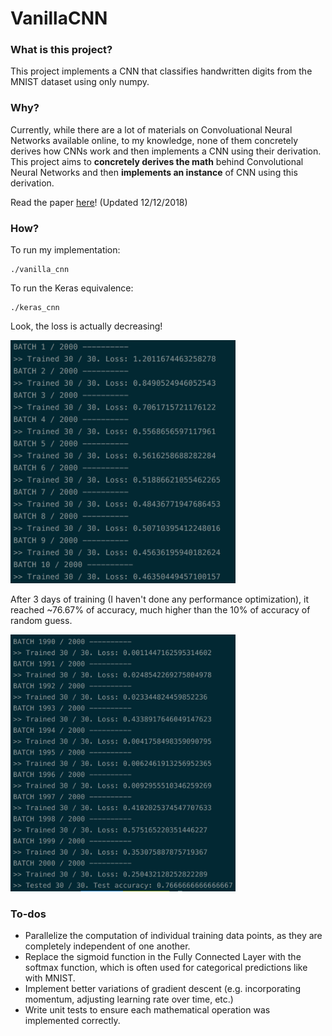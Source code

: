 # VanillaCNN

### What is this project?
This project implements a CNN that classifies handwritten digits from the MNIST dataset using only numpy.

### Why?
Currently, while there are a lot of materials on Convoluational Neural Networks available online, to my knowledge, none of them concretely derives how CNNs work and then implements a CNN using their derivation. This project aims to **concretely derives the math** behind Convolutional Neural Networks and then **implements an instance** of CNN using this derivation.

Read the paper [here](https://github.com/nganvu/VanillaCNN/blob/master/paper.pdf)! (Updated 12/12/2018)

### How?
To run my implementation:
```
./vanilla_cnn
```

To run the Keras equivalence:
```
./keras_cnn
```

Look, the loss is actually decreasing!

<img src="https://github.com/nganvu/VanillaCNN/blob/master/screenshot.png" width="360">

After 3 days of training (I haven't done any performance optimization), it reached ~76.67% of accuracy, much higher than the 10% of accuracy of random guess.

<img src="https://github.com/nganvu/VanillaCNN/blob/master/result_screenshot.png" width="360">

### To-dos
* Parallelize the computation of individual training data points, as they are completely independent of one another.
* Replace the sigmoid function in the Fully Connected Layer with the softmax function, which is often used for categorical predictions like with MNIST.
* Implement better variations of gradient descent (e.g. incorporating momentum, adjusting learning rate over time, etc.)
* Write unit tests to ensure each mathematical operation was implemented correctly.
